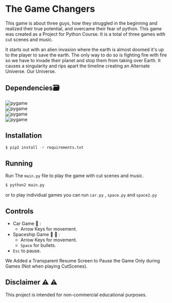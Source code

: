 # The Game Changers

This game is about three guys, how they struggled in the beginning and realized their true potential, and overcame their fear of python. This game was created as a Project for Python Course. It is a total of three games with cut scenes and music.

It starts out with an alien invasion where the earth is almost doomed it's up to the player to save the earth. The only way to do so is fighting fire with fire so we have to invade their planet and stop them from taking over Earth. It causes a singularity and rips apart the timeline creating an Alternate Universe. Our Universe.

## Dependencies🗃
<p>
<img src="https://img.shields.io/badge/python-<=2.7.18-FF0000?style=for-the-badge&amp;logo=python" alt="pygame" class="screenshot"><br> 
<img src="https://img.shields.io/badge/pygame-1.9.6-FF0000?style=for-the-badge&amp;logo=python" alt="pygame" class="screenshot"><br>
<img src="https://img.shields.io/badge/moviepy-1.0.3-yellow?style=for-the-badge&amp;logo=python" alt="pygame" class="screenshot"><br>
<img src="https://img.shields.io/badge/imageio-2.4.1-blue?style=for-the-badge&amp;logo=python" alt="pygame" class="screenshot"><br></p>

## Installation
```bash
$ pip2 install -r requirements.txt
```
 <!-- 3) In python interpreter: >>>import imageio >>>ffmpeg.plugin.download() -->

## Running
Run The `main.py` file to play the game with cut scenes and music.
```bash
$ python2 main.py
```
or to play individual games you can run `car.py` , `space.py` and `space2.py`
## Controls

* Car Game :car: :
   - Arrow Keys for movement.
* Spaceship Game :rocket: :space_invader: :
   - Arrow Keys for movement.
   - `Space` for bullets.
* `Esc` to pause.

We Added a Transparent Resume Screen to Pause the Game Only during Games (Not when playing CutScenes).

## Disclaimer :warning: :warning:
This project is intended for non-commercial educational purposes.
